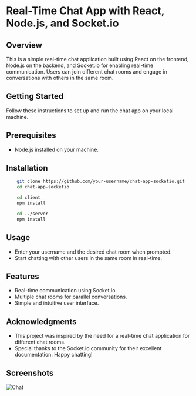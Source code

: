 # Real-Time Chat App with React, Node.js, and Socket.io

## Overview

This is a simple real-time chat application built using React on the frontend, Node.js on the backend, and Socket.io for enabling real-time communication. Users can join different chat rooms and engage in conversations with others in the same room.

## Getting Started

Follow these instructions to set up and run the chat app on your local machine.

## Prerequisites

* Node.js installed on your machine.

## Installation

```bash
    git clone https://github.com/your-username/chat-app-socketio.git
    cd chat-app-socketio

    cd client
    npm install

    cd ../server
    npm install
```

## Usage

* Enter your username and the desired chat room when prompted.
* Start chatting with other users in the same room in real-time.

## Features

* Real-time communication using Socket.io.
* Multiple chat rooms for parallel conversations.
* Simple and intuitive user interface.

## Acknowledgments

* This project was inspired by the need for a real-time chat application for different chat rooms.
* Special thanks to the Socket.io community for their excellent documentation.
    Happy chatting!

## Screenshots

![Chat](https://github.com/SARANKUMAAR02/ChatApp/assets/111904560/dac65332-65f0-4a2b-9f57-36e24f961203)
